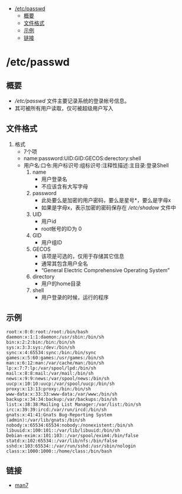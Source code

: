 <!-- TOC -->

- [/etc/passwd](#etcpasswd)
    - [概要](#概要)
    - [文件格式](#文件格式)
    - [示例](#示例)
    - [链接](#链接)

<!-- /TOC -->

# /etc/passwd

## 概要

- */etc/passwd* 文件主要记录系统的登录帐号信息。
- 其可被所有用户读取，仅可被超级用户写入


## 文件格式

1. 格式
    - 7个项
    - name:password:UID:GID:GECOS:derectory:shell
    - 用户名:口令:用户标识号:组标识号:注释性描述:主目录:登录Shell
        1. name
            - 用户登录名
            - 不应该含有大写字母
        2. password
            - 此处要么是加密的用户密码，要么是星号*，要么是字母x
            - 如果是字母x，表示加密的密码保存在 */etc/shadow* 文件中
        3. UID
            - 用户id
            - root帐号的ID为 0
        4. GID
            - 用户组ID
        5. GECOS
            - 该项是可选的，仅用于存储其它信息
            - 通常其包含用户全名
            - “General Electric Comprehensive Operating System”
        6. directory
            - 用户的home目录
        7. shell
            - 用户登录的时候，运行的程序

## 示例

```
root:x:0:0:root:/root:/bin/bash
daemon:x:1:1:daemon:/usr/sbin:/bin/sh
bin:x:2:2:bin:/bin:/bin/sh
sys:x:3:3:sys:/dev:/bin/sh
sync:x:4:65534:sync:/bin:/bin/sync
games:x:5:60:games:/usr/games:/bin/sh
man:x:6:12:man:/var/cache/man:/bin/sh
lp:x:7:7:lp:/var/spool/lpd:/bin/sh
mail:x:8:8:mail:/var/mail:/bin/sh
news:x:9:9:news:/var/spool/news:/bin/sh
uucp:x:10:10:uucp:/var/spool/uucp:/bin/sh
proxy:x:13:13:proxy:/bin:/bin/sh
www-data:x:33:33:www-data:/var/www:/bin/sh
backup:x:34:34:backup:/var/backups:/bin/sh
list:x:38:38:Mailing List Manager:/var/list:/bin/sh
irc:x:39:39:ircd:/var/run/ircd:/bin/sh
gnats:x:41:41:Gnats Bug-Reporting System (admin):/var/lib/gnats:/bin/sh
nobody:x:65534:65534:nobody:/nonexistent:/bin/sh
libuuid:x:100:101::/var/lib/libuuid:/bin/sh
Debian-exim:x:101:103::/var/spool/exim4:/bin/false
statd:x:102:65534::/var/lib/nfs:/bin/false
sshd:x:103:65534::/var/run/sshd:/usr/sbin/nologin
class:x:1000:1000::/home/class:/bin/bash
```

## 链接

- [man7](http://man7.org/linux/man-pages/man5/passwd.5.html)

